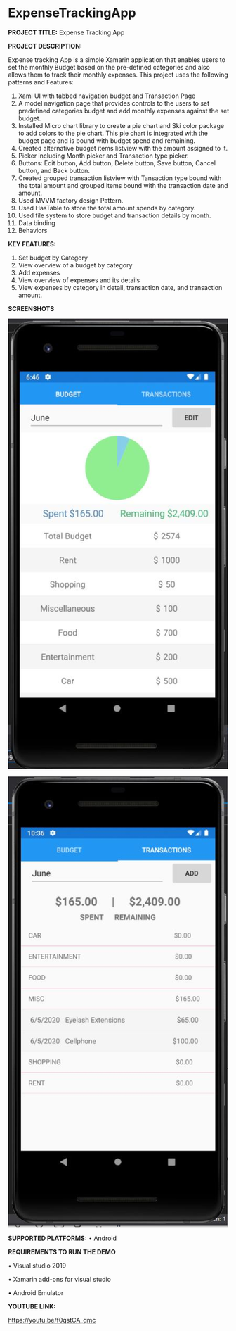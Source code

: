 # ExpenseTrackingApp

**PROJECT TITLE:** Expense Tracking App

**PROJECT DESCRIPTION:**

Expense tracking App is a simple Xamarin application that enables users to set the monthly Budget based on the pre-defined categories and also allows them to track their monthly expenses. This project uses the following patterns and Features: 
1.  Xaml UI with tabbed navigation budget and Transaction Page
2.  A model navigation page that provides controls to the users to set predefined categories budget and add monthly expenses against the set budget.
3.  Installed Micro chart library to create a pie chart and Ski color package to add colors to the pie chart. This pie chart is integrated with the budget page and is bound with budget spend and remaining.
4.  Created alternative budget items listview with the amount assigned to it.
5.  Picker including Month picker and Transaction type picker.
6.  Buttons: Edit button, Add button, Delete button, Save button, Cancel button, and Back button.
7.  Created grouped transaction listview with Tansaction type bound with the total amount and grouped items bound with the transaction date and amount.
8.  Used MVVM factory design Pattern.
9.  Used HasTable to store the total amount spends by category.
10. Used file system to store budget and transaction details by month.
11. Data binding
12. Behaviors

**KEY FEATURES:**

1. Set budget by Category
2. View overview of a budget by category
3. Add expenses
4. View overview of expenses and its details
5. View expenses by category in detail, transaction date, and transaction amount.

**SCREENSHOTS**

![Budget Page](https://github.com/hanbokhe/ExpenseTrackingApp/blob/master/ExpenseTrackingApp/ExpenseTrackingApp/Assets/Images/BudgetPage.PNG)

![Transaction Page](https://github.com/hanbokhe/ExpenseTrackingApp/blob/master/ExpenseTrackingApp/ExpenseTrackingApp/Assets/Images/Transactionpage.PNG)


**SUPPORTED PLATFORMS:**
•	Android

**REQUIREMENTS TO RUN THE DEMO**

•	Visual studio 2019

•	Xamarin add-ons for visual studio

•	Android Emulator

**YOUTUBE LINK:**

https://youtu.be/f0qstCA_qmc
